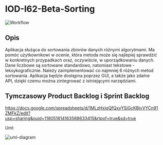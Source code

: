﻿# IOD-I62-Beta-Sorting
![Workflow](https://github.com/AlekOwcz/IOD-I62-Beta-Sorting/actions/workflows/ci.yml/badge.svg)
## Opis

Aplikacja służąca do sortowania zbiorów danych różnymi algorytmami. Ma pomóc użytkownikowi w ocenie, która metoda może się najlepiej sprawdzić w konkretnych przypadkach oraz, oczywiście, w uporządkowaniu danych. Dane liczbowe są sortowane standardowo, natomiast tekstowe - leksykograficznie. Należy zaimplementować co najmniej 6 różnych metod sortowania. Aplikacja będzie dostępna poprzez GUI, a także jako zdalne API, dzięki czemu można zintegrować z istniejącymi narzędziami.



## Tymczasowy Product Backlog i Sprint Backlog

https://docs.google.com/spreadsheets/d/1MLzHxiqQfQxyYSjGcKBivVYCn91ZMFkZ/edit?usp=sharing&ouid=118051814163568633415&rtpof=true&sd=true



Uml:

![uml-diagram](https://user-images.githubusercontent.com/95354097/209042779-483d8249-baab-4063-9d7e-d1457964cf22.png)





